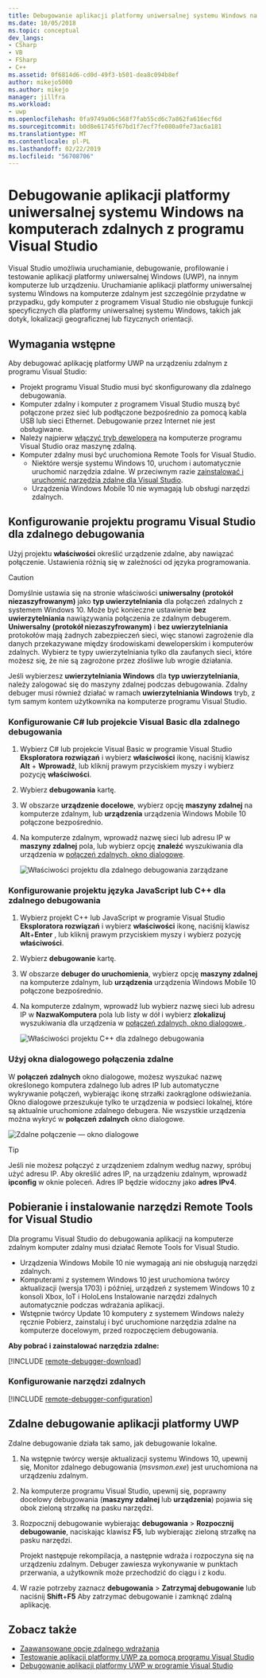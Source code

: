 ```yaml
---
title: Debugowanie aplikacji platformy uniwersalnej systemu Windows na komputerach zdalnych | Dokumentacja firmy Microsoft
ms.date: 10/05/2018
ms.topic: conceptual
dev_langs:
- CSharp
- VB
- FSharp
- C++
ms.assetid: 0f6814d6-cd0d-49f3-b501-dea8c094b8ef
author: mikejo5000
ms.author: mikejo
manager: jillfra
ms.workload:
- uwp
ms.openlocfilehash: 0fa9749a06c568f7fab55cd6c7a862fa616ecf6d
ms.sourcegitcommit: b0d8e61745f67bd1f7ecf7fe080a0fe73ac6a181
ms.translationtype: MT
ms.contentlocale: pl-PL
ms.lasthandoff: 02/22/2019
ms.locfileid: "56708706"
---
```

# <a name="debug-uwp-apps-on-remote-machines-from-visual-studio"></a>Debugowanie aplikacji platformy uniwersalnej systemu Windows na komputerach zdalnych z programu Visual Studio

Visual Studio umożliwia uruchamianie, debugowanie, profilowanie i testowanie aplikacji platformy uniwersalnej Windows (UWP), na innym komputerze lub urządzeniu. Uruchamianie aplikacji platformy uniwersalnej systemu Windows na komputerze zdalnym jest szczególnie przydatne w przypadku, gdy komputer z programem Visual Studio nie obsługuje funkcji specyficznych dla platformy uniwersalnej systemu Windows, takich jak dotyk, lokalizacji geograficznej lub fizycznych orientacji.

##  <a name="BKMK_Prerequisites"></a> Wymagania wstępne

Aby debugować aplikację platformy UWP na urządzeniu zdalnym z programu Visual Studio:

- Projekt programu Visual Studio musi być skonfigurowany dla zdalnego debugowania.
- Komputer zdalny i komputer z programem Visual Studio muszą być połączone przez sieć lub podłączone bezpośrednio za pomocą kabla USB lub sieci Ethernet. Debugowanie przez Internet nie jest obsługiwane.
- Należy najpierw [włączyć tryb dewelopera](/windows/uwp/get-started/enable-your-device-for-development) na komputerze programu Visual Studio oraz maszynę zdalną.
- Komputer zdalny musi być uruchomiona Remote Tools for Visual Studio.
  - Niektóre wersje systemu Windows 10, uruchom i automatycznie uruchomić narzędzia zdalne. W przeciwnym razie [zainstalować i uruchomić narzędzia zdalne dla Visual Studio](#BKMK_download).
  - Urządzenia Windows Mobile 10 nie wymagają lub obsługi narzędzi zdalnych.

##  <a name="BKMK_ConnectVS"></a> Konfigurowanie projektu programu Visual Studio dla zdalnego debugowania
<a name="BKMK_DirectConnect"></a> Użyj projektu **właściwości** określić urządzenie zdalne, aby nawiązać połączenie. Ustawienia różnią się w zależności od języka programowania.

> [!CAUTION]
> Domyślnie ustawia się na stronie właściwości **uniwersalny (protokół niezaszyfrowanym)** jako **typ uwierzytelniania** dla połączeń zdalnych z systemem Windows 10. Może być konieczne ustawienie **bez uwierzytelniania** nawiązywania połączenia ze zdalnym debugerem. **Uniwersalny (protokół niezaszyfrowanym)** i **bez uwierzytelniania** protokołów mają żadnych zabezpieczeń sieci, więc stanowi zagrożenie dla danych przekazywane między środowiskami deweloperskim i komputerów zdalnych. Wybierz te typy uwierzytelniania tylko dla zaufanych sieci, które możesz się, że nie są zagrożone przez złośliwe lub wrogie działania.
>
>Jeśli wybierzesz **uwierzytelniania Windows** dla **typ uwierzytelniania**, należy zalogować się do maszyny zdalnej podczas debugowania. Zdalny debuger musi również działać w ramach **uwierzytelniania Windows** tryb, z tym samym kontem użytkownika na komputerze programu Visual Studio.

###  <a name="BKMK_Choosing_the_remote_device_for_C__and_Visual_Basic_projects"></a> Konfigurowanie C# lub projekcie Visual Basic dla zdalnego debugowania

1. Wybierz C# lub projekcie Visual Basic w programie Visual Studio **Eksploratora rozwiązań** i wybierz **właściwości** ikonę, naciśnij klawisz **Alt** +  **Wprowadź**, lub kliknij prawym przyciskiem myszy i wybierz pozycję **właściwości**.

1.  Wybierz **debugowania** kartę.

1.  W obszarze **urządzenie docelowe**, wybierz opcję **maszyny zdalnej** na komputerze zdalnym, lub **urządzenia** urządzenia Windows Mobile 10 połączone bezpośrednio.

1.  Na komputerze zdalnym, wprowadź nazwę sieci lub adresu IP w **maszyny zdalnej** pola, lub wybierz opcję **znaleźć** wyszukiwania dla urządzenia w [połączeń zdalnych, okno dialogowe](#remote-connections).

    ![Właściwości projektu dla zdalnego debugowania zarządzane](../debugger/media/vsrun_managed_projprop_remote.png "zarządzanego debugowania właściwości projektu")

###  <a name="BKMK_Choosing_the_remote_device_for_JavaScript_and_C___projects"></a> Konfigurowanie projektu języka JavaScript lub C++ dla zdalnego debugowania

1.  Wybierz projekt C++ lub JavaScript w programie Visual Studio **Eksploratora rozwiązań** i wybierz **właściwości** ikonę, naciśnij klawisz **Alt**+**Enter** , lub kliknij prawym przyciskiem myszy i wybierz pozycję **właściwości**.

1.  Wybierz **debugowanie** kartę.

3.  W obszarze **debuger do uruchomienia**, wybierz opcję **maszyny zdalnej** na komputerze zdalnym, lub **urządzenia** urządzenia Windows Mobile 10 połączone bezpośrednio.

1.  Na komputerze zdalnym, wprowadź lub wybierz nazwę sieci lub adresu IP w **NazwaKomputera** pola lub listy w dół i wybierz **zlokalizuj** wyszukiwania dla urządzenia w [połączeń zdalnych, okno dialogowe ](#remote-connections).

    ![Właściwości projektu C++ dla zdalnego debugowania](../debugger/media/vsrun_cpp_projprop_remote.png "debugowanie C++ właściwości projektu")

### <a name="remote-connections"></a> Użyj okna dialogowego połączenia zdalne

W **połączeń zdalnych** okno dialogowe, możesz wyszukać nazwę określonego komputera zdalnego lub adres IP lub automatyczne wykrywanie połączeń, wybierając ikonę strzałki zaokrąglone odświeżania. Okno dialogowe przeszukuje tylko te urządzenia w podsieci lokalnej, które są aktualnie uruchomione zdalnego debugera. Nie wszystkie urządzenia można wykryć w **połączeń zdalnych** okno dialogowe.

 ![Zdalne połączenie — okno dialogowe](../debugger/media/vsrun_selectremotedebuggerdlg.png "oknie dialogowym połączeń zdalnych")

>[!TIP]
>Jeśli nie możesz połączyć z urządzeniem zdalnym według nazwy, spróbuj użyć adresu IP. Aby określić adres IP, na urządzeniu zdalnym, wprowadź **ipconfig** w oknie poleceń. Adres IP będzie widoczny jako **adres IPv4**.

## <a name="BKMK_download"></a> Pobieranie i instalowanie narzędzi Remote Tools for Visual Studio

Dla programu Visual Studio do debugowania aplikacji na komputerze zdalnym komputer zdalny musi działać Remote Tools for Visual Studio.

- Urządzenia Windows Mobile 10 nie wymagają ani nie obsługują narzędzi zdalnych.
- Komputerami z systemem Windows 10 jest uruchomiona twórcy aktualizacji (wersja 1703) i później, urządzeń z systemem Windows 10 z konsoli Xbox, IoT i HoloLens Instalowanie narzędzi zdalnych automatycznie podczas wdrażania aplikacji.
- Wstępnie twórcy Update 10 komputery z systemem Windows należy ręcznie Pobierz, zainstaluj i być uruchomione narzędzia zdalne na komputerze docelowym, przed rozpoczęciem debugowania.

**Aby pobrać i zainstalować narzędzia zdalne:**

[!INCLUDE [remote-debugger-download](../debugger/includes/remote-debugger-download.md)]

### <a name="BKMK_setup"></a> Konfigurowanie narzędzi zdalnych

[!INCLUDE [remote-debugger-configuration](../debugger/includes/remote-debugger-configuration.md)]

##  <a name="BKMK_RunRemoteDebug"></a> Zdalne debugowanie aplikacji platformy UWP

Zdalne debugowanie działa tak samo, jak debugowanie lokalne.

1. Na wstępnie twórcy wersje aktualizacji systemu Windows 10, upewnij się, Monitor zdalnego debugowania (*msvsmon.exe*) jest uruchomiona na urządzeniu zdalnym.

1. Na komputerze programu Visual Studio, upewnij się, poprawny docelowy debugowania (**maszyny zdalnej** lub **urządzenia**) pojawia się obok zieloną strzałkę na pasku narzędzi.

1. Rozpocznij debugowanie wybierając **debugowania** > **Rozpocznij debugowanie**, naciskając klawisz **F5**, lub wybierając zieloną strzałkę na pasku narzędzi.

   Projekt następuje rekompilacja, a następnie wdraża i rozpoczyna się na urządzeniu zdalnym. Debuger zawiesza wykonywanie w punktach przerwania, a użytkownik może przechodzić do ciągu i z kodu.

1. W razie potrzeby zaznacz **debugowania** > **Zatrzymaj debugowanie** lub naciśnij **Shift**+**F5** Aby zatrzymać debugowanie i zamknąć zdalną aplikację.

## <a name="see-also"></a>Zobacz także
- [Zaawansowane opcje zdalnego wdrażania](/windows/uwp/debug-test-perf/deploying-and-debugging-uwp-apps#advanced-remote-deployment-options)
- [Testowanie aplikacji platformy UWP za pomocą programu Visual Studio](/visualstudio/test/create-and-run-unit-tests-for-a-store-app-in-visual-studio/)
- [Debugowanie aplikacji platformy UWP w programie Visual Studio](debugging-windows-store-and-windows-universal-apps.md)
